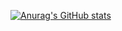 [![Anurag's GitHub stats](https://github-readme-stats.vercel.app/api?username=killpwnwriter)](https://github.com/killpwnwriter)

